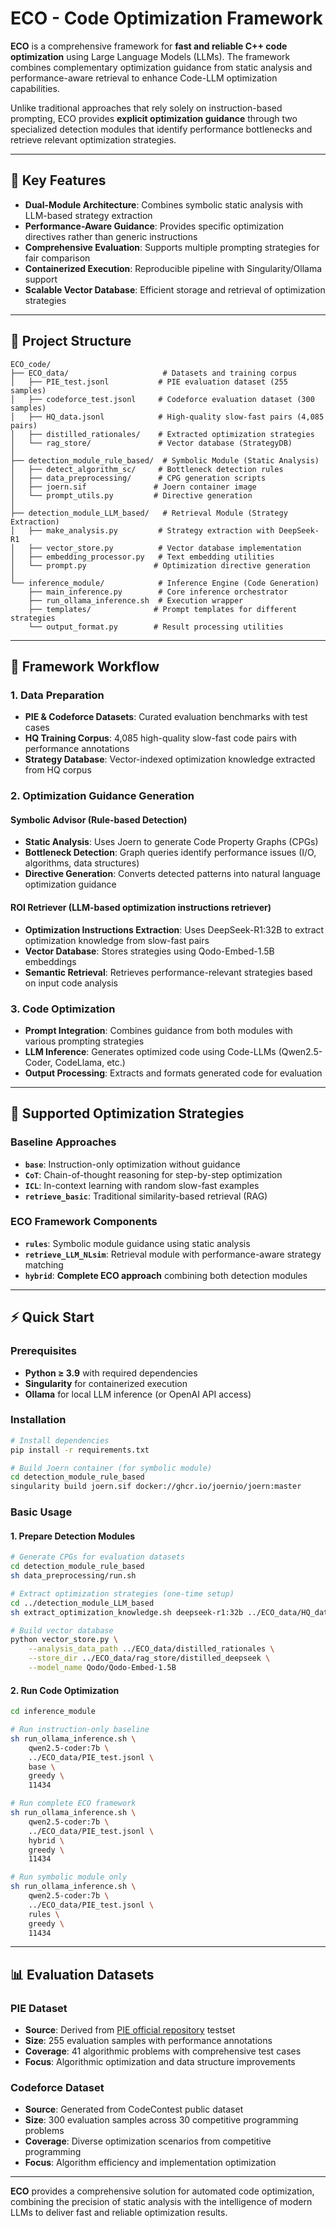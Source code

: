 # ECO - Code Optimization Framework

**ECO** is a comprehensive framework for **fast and reliable C++ code optimization** using Large Language Models (LLMs). The framework combines complementary optimization guidance from static analysis and performance-aware retrieval to enhance Code-LLM optimization capabilities.

Unlike traditional approaches that rely solely on instruction-based prompting, ECO provides **explicit optimization guidance** through two specialized detection modules that identify performance bottlenecks and retrieve relevant optimization strategies.

---

## 🚀 Key Features

- **Dual-Module Architecture**: Combines symbolic static analysis with LLM-based strategy extraction
- **Performance-Aware Guidance**: Provides specific optimization directives rather than generic instructions
- **Comprehensive Evaluation**: Supports multiple prompting strategies for fair comparison
- **Containerized Execution**: Reproducible pipeline with Singularity/Ollama support
- **Scalable Vector Database**: Efficient storage and retrieval of optimization strategies

---

## 📁 Project Structure

```
ECO_code/
├── ECO_data/                     # Datasets and training corpus
│   ├── PIE_test.jsonl           # PIE evaluation dataset (255 samples)
│   ├── codeforce_test.jsonl     # Codeforce evaluation dataset (300 samples)
│   ├── HQ_data.jsonl            # High-quality slow-fast pairs (4,085 pairs)
│   ├── distilled_rationales/    # Extracted optimization strategies
│   └── rag_store/               # Vector database (StrategyDB)
│
├── detection_module_rule_based/  # Symbolic Module (Static Analysis)
│   ├── detect_algorithm_sc/     # Bottleneck detection rules
│   ├── data_preprocessing/      # CPG generation scripts
│   ├── joern.sif               # Joern container image
│   └── prompt_utils.py         # Directive generation
│
├── detection_module_LLM_based/   # Retrieval Module (Strategy Extraction)
│   ├── make_analysis.py         # Strategy extraction with DeepSeek-R1
│   ├── vector_store.py          # Vector database implementation
│   ├── embedding_processor.py   # Text embedding utilities
│   └── prompt.py               # Optimization directive generation
│
└── inference_module/            # Inference Engine (Code Generation)
    ├── main_inference.py        # Core inference orchestrator
    ├── run_ollama_inference.sh  # Execution wrapper
    ├── templates/              # Prompt templates for different strategies
    └── output_format.py        # Result processing utilities
```

---

## 🔄 Framework Workflow

### 1. Data Preparation
- **PIE & Codeforce Datasets**: Curated evaluation benchmarks with test cases
- **HQ Training Corpus**: 4,085 high-quality slow-fast code pairs with performance annotations
- **Strategy Database**: Vector-indexed optimization knowledge extracted from HQ corpus

### 2. Optimization Guidance Generation

#### Symbolic Advisor (Rule-based Detection)
- **Static Analysis**: Uses Joern to generate Code Property Graphs (CPGs)
- **Bottleneck Detection**: Graph queries identify performance issues (I/O, algorithms, data structures)
- **Directive Generation**: Converts detected patterns into natural language optimization guidance

#### ROI Retriever (LLM-based optimization instructions retriever)
- **Optimization Instructions Extraction**: Uses DeepSeek-R1:32B to extract optimization knowledge from slow-fast pairs
- **Vector Database**: Stores strategies using Qodo-Embed-1.5B embeddings
- **Semantic Retrieval**: Retrieves performance-relevant strategies based on input code analysis

### 3. Code Optimization
- **Prompt Integration**: Combines guidance from both modules with various prompting strategies
- **LLM Inference**: Generates optimized code using Code-LLMs (Qwen2.5-Coder, CodeLlama, etc.)
- **Output Processing**: Extracts and formats generated code for evaluation

---

## 🎯 Supported Optimization Strategies

### Baseline Approaches
- **`base`**: Instruction-only optimization without guidance
- **`CoT`**: Chain-of-thought reasoning for step-by-step optimization
- **`ICL`**: In-context learning with random slow-fast examples
- **`retrieve_basic`**: Traditional similarity-based retrieval (RAG)

### ECO Framework Components
- **`rules`**: Symbolic module guidance using static analysis
- **`retrieve_LLM_NLsim`**: Retrieval module with performance-aware strategy matching
- **`hybrid`**: **Complete ECO approach** combining both detection modules

---

## ⚡ Quick Start

### Prerequisites
- **Python ≥ 3.9** with required dependencies
- **Singularity** for containerized execution
- **Ollama** for local LLM inference (or OpenAI API access)

### Installation
```bash
# Install dependencies
pip install -r requirements.txt

# Build Joern container (for symbolic module)
cd detection_module_rule_based
singularity build joern.sif docker://ghcr.io/joernio/joern:master
```

### Basic Usage

#### 1. Prepare Detection Modules
```bash
# Generate CPGs for evaluation datasets
cd detection_module_rule_based
sh data_preprocessing/run.sh

# Extract optimization strategies (one-time setup)
cd ../detection_module_LLM_based
sh extract_optimization_knowledge.sh deepseek-r1:32b ../ECO_data/HQ_data.jsonl

# Build vector database
python vector_store.py \
    --analysis_data_path ../ECO_data/distilled_rationales \
    --store_dir ../ECO_data/rag_store/distilled_deepseek \
    --model_name Qodo/Qodo-Embed-1.5B
```

#### 2. Run Code Optimization
```bash
cd inference_module

# Run instruction-only baseline
sh run_ollama_inference.sh \
    qwen2.5-coder:7b \
    ../ECO_data/PIE_test.jsonl \
    base \
    greedy \
    11434

# Run complete ECO framework
sh run_ollama_inference.sh \
    qwen2.5-coder:7b \
    ../ECO_data/PIE_test.jsonl \
    hybrid \
    greedy \
    11434

# Run symbolic module only
sh run_ollama_inference.sh \
    qwen2.5-coder:7b \
    ../ECO_data/PIE_test.jsonl \
    rules \
    greedy \
    11434
```

---

## 📊 Evaluation Datasets

### PIE Dataset
- **Source**: Derived from [PIE official repository](https://github.com/LearningOpt/pie) testset
- **Size**: 255 evaluation samples with performance annotations
- **Coverage**: 41 algorithmic problems with comprehensive test cases
- **Focus**: Algorithmic optimization and data structure improvements

### Codeforce Dataset
- **Source**: Generated from CodeContest public dataset
- **Size**: 300 evaluation samples across 30 competitive programming problems
- **Coverage**: Diverse optimization scenarios from competitive programming
- **Focus**: Algorithm efficiency and implementation optimization




---

**ECO** provides a comprehensive solution for automated code optimization, combining the precision of static analysis with the intelligence of modern LLMs to deliver fast and reliable optimization results.
